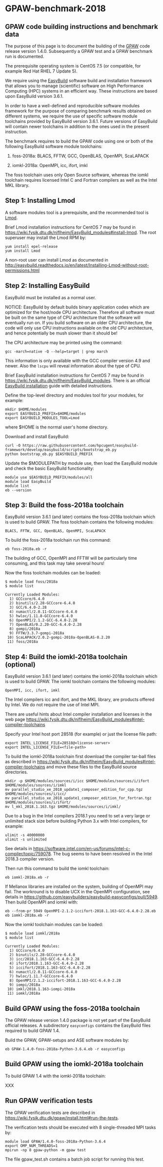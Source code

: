 # GPAW-benchmark-2018

GPAW code building instructions and benchmark data
--------------------------------------------------

The purpose of this page is to document the building of the
[GPAW](https://wiki.fysik.dtu.dk/gpaw/) code release version 1.4.0.
Subsequently a GPAW test and a GPAW benchmark run is documented.

The prerequisite operating system is CentOS 7.5 (or compatible, for example
Red Hat RHEL 7 Update 5).

We require using the [EasyBuild](https://github.com/hpcugent/easybuild)
software build and installation framework that allows you to manage
(scientific) software on High Performance Computing (HPC) systems
in an efficient way.
These instructions are based upon EasyBuild version 3.6.1.

In order to have a well-defined and reproducible software modules framework 
for the purpose of comparing benchmark results obtained on different systems,
we require the use of specific software module toolchains 
provided by EasyBuild version 3.6.1.
Future versions of EasyBuild will contain newer toolchains in addition to
the ones used in the present instruction.

The benchmark requires to build the GPAW code using one or both of the following 
EasyBuild software module toolchains:

1. foss-2018a: BLACS, FFTW, GCC, OpenBLAS, OpenMPI, ScaLAPACK

2. iomkl-2018a: OpenMPI, icc, ifort, imkl

The foss toolchain uses only Open Source software,
whereas the iomkl toolchain requires licensed Intel C and Fortran compilers 
as well as the Intel MKL library.

Step 1: Installing Lmod
-----------------------

A software modules tool is a prerequisite, and the recommended tool is
[Lmod](https://www.tacc.utexas.edu/research-development/tacc-projects/lmod).

Brief Lmod installation instructions for CentOS 7 may be found in
https://wiki.fysik.dtu.dk/niflheim/EasyBuild_modules#install-lmod.
The root superuser may install the Lmod RPM by:

```
yum install epel-release
yum install Lmod
```

A non-root user can install Lmod as documented in http://easybuild.readthedocs.io/en/latest/Installing-Lmod-without-root-permissions.html

Step 2: Installing EasyBuild
----------------------------

EasyBuild must be installed as a normal user.

NOTICE: EasyBuild by default builds binary application codes which are optimized 
for the host/node CPU architecture.  Therefore all software must be built on the 
same type of CPU architecture that the software will eventually run on.
If you build software on an older CPU architecture, the code will only use CPU instructions
available on the old CPU architecture, and hence potentially be mush slower 
than it should be!

The CPU architecture may be printed using the command:
```
gcc -march=native -Q --help=target | grep march
```
This information is only available with the GCC compiler version 4.9 and newer.
Also the ```lscpu``` will reveal information about the type of CPU.

Brief EasyBuild installation instructions for CentOS 7 may be found in
https://wiki.fysik.dtu.dk/niflheim/EasyBuild_modules.
There is an official
[EasyBuild installation](https://easybuild.readthedocs.io/en/latest/Installation.html) 
guide with detailed instructions.

Define the top-level directory and modules tool for your modules, for example:

```
mkdir $HOME/modules
export EASYBUILD_PREFIX=$HOME/modules
export EASYBUILD_MODULES_TOOL=Lmod
```
where $HOME is the normal user's home directory.

Download and install EasyBuild:

```
curl -O https://raw.githubusercontent.com/hpcugent/easybuild-framework/develop/easybuild/scripts/bootstrap_eb.py
python bootstrap_eb.py $EASYBUILD_PREFIX
```

Update the $MODULEPATH by module use, 
then load the EasyBuild module and check the basic EasyBuild functionality:

```
module use $EASYBUILD_PREFIX/modules/all
module load EasyBuild
module list
eb --version
```

Step 3: Build the foss-2018a toolchain
--------------------------------------

EasyBuild version 3.6.1 (and later) contains the foss-2018a toolchain
which is used to build GPAW.
The foss toolchain contains the following modules:

```
BLACS, FFTW, GCC, OpenBLAS, OpenMPI, ScaLAPACK
```

To build the foss-2018a toolchain run this command:

```
eb foss-2018a.eb -r
```

The building of GCC, OpenMPI and FFTW will be particularly time consuming,
and this task may take several hours!

Now the foss toolchain modules can be loaded:

```
$ module load foss/2018a
$ module list

Currently Loaded Modules:
  1) GCCcore/6.4.0
  2) binutils/2.28-GCCcore-6.4.0
  3) GCC/6.4.0-2.28
  4) numactl/2.0.11-GCCcore-6.4.0
  5) hwloc/1.11.8-GCCcore-6.4.0
  6) OpenMPI/2.1.2-GCC-6.4.0-2.28
  7) OpenBLAS/0.2.20-GCC-6.4.0-2.28
  8) gompi/2018a
  9) FFTW/3.3.7-gompi-2018a
 10) ScaLAPACK/2.0.2-gompi-2018a-OpenBLAS-0.2.20
 11) foss/2018a
```

Step 4: Build the iomkl-2018a toolchain (optional)
--------------------------------------------------

EasyBuild version 3.6.1 (and later) contains the iomkl-2018a toolchain
which is used to build GPAW.
The iomkl toolchain contains the following modules:

```
OpenMPI, icc, ifort, imkl
```

The Intel compilers icc and ifort, and the MKL library, are products
offered by Intel.
We do not require the use of Intel MPI.

There are useful hints about Intel compiler installation and licenses in the web page
https://wiki.fysik.dtu.dk/niflheim/EasyBuild_modules#intel-compiler-toolchains

Specify your Intel <license-server> host port 28518 (for example) or just the 
license file path:

```
export INTEL_LICENSE_FILE=28518@<license-server>
export INTEL_LICENSE_FILE=<file-path>
```

To build the iomkl-2018a toolchain first download the compiler tar-ball files
as described in 
https://wiki.fysik.dtu.dk/niflheim/EasyBuild_modules#intel-compiler-toolchains
and move these files to the EasyBuild source directories.

```
mkdir -p $HOME/modules/sources/i/icc $HOME/modules/sources/i/ifort $HOME/modules/sources/i/imkl
mv parallel_studio_xe_2018_update1_composer_edition_for_cpp.tgz $HOME/modules/sources/i/icc/
mv parallel_studio_xe_2018_update1_composer_edition_for_fortran.tgz $HOME/modules/sources/i/ifort/
mv l_mkl_2018.1.163.tgz $HOME/modules/sources/i/imkl/
```

Due to a bug in the Intel compilers 2018.1 you need to set a very large or unlimited
stack size before building Python 3.x with Intel compilers, for example:

```
ulimit -s 40000000
ulimit -s unlimited
```
See details in https://software.intel.com/en-us/forums/intel-c-compiler/topic/759078.
The bug seems to have been resolved in the Intel 2018.3 compiler version.

Then run this command to build the iomkl toolchain:

```
eb iomkl-2018a.eb -r
```

If Mellanox libraries are installed on the system, building of OpenMPI may fail.
The workround is to disable UCX in the OpenMPI configuration,
see details in https://github.com/easybuilders/easybuild-easyconfigs/pull/5949.
Then build OpenMPI and iomkl with:
```
eb --from-pr 5949 OpenMPI-2.1.2-iccifort-2018.1.163-GCC-6.4.0-2.28.eb
eb iomkl-2018a.eb -r
```

Now the iomkl toolchain modules can be loaded:

```
$ module load iomkl/2018a
$ module list

Currently Loaded Modules:
  1) GCCcore/6.4.0
  2) binutils/2.28-GCCcore-6.4.0
  3) icc/2018.1.163-GCC-6.4.0-2.28
  4) ifort/2018.1.163-GCC-6.4.0-2.28
  5) iccifort/2018.1.163-GCC-6.4.0-2.28
  6) numactl/2.0.11-GCCcore-6.4.0
  7) hwloc/1.11.7-GCCcore-6.4.0
  8) OpenMPI/2.1.2-iccifort-2018.1.163-GCC-6.4.0-2.28
  9) iompi/2018a
 10) imkl/2018.1.163-iompi-2018a
 11) iomkl/2018a
```

Build GPAW using the foss-2018a toolchain
-----------------------------------------

The GPAW release version 1.4.0 package is not yet part of the EasyBuild official releases.
A subdirectory ```easyconfigs``` contains the EasyBuild files required to 
build GPAW 1.4.

Build the GPAW, GPAW-setups and ASE software modules by:
```
eb GPAW-1.4.0-foss-2018a-Python-3.6.4.eb -r easyconfigs
```

Build GPAW using the iomkl-2018a toolchain
------------------------------------------

To build GPAW 1.4 with the iomkl-2018a toolchain:

XXX

Run GPAW verification tests
---------------------------

The GPAW verification tests are described in https://wiki.fysik.dtu.dk/gpaw/install.html#run-the-tests.

The verification tests should be executed with 8 single-threaded MPI tasks by:

```
module load GPAW/1.4.0-foss-2018a-Python-3.6.4
export OMP_NUM_THREADS=1 
mpirun -np 8 gpaw-python -m gpaw test 
```

The file gpaw_test.sh contains a batch job script for running this test.
